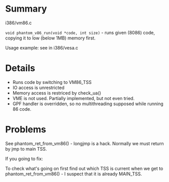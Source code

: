 # Summary #

i386/vm86.c

`void phantom_v86_run(void *code, int size)` - runs given (8086) code, copying it to low (below 1MB) memory first.

Usage example: see in i386/vesa.c

# Details #

  * Runs code by switching to VM86\_TSS
  * IO access is unrestricted
  * Memory access is restriced by check\_ua()
  * VME is not used. Partially implemented, but not even tried.
  * GPF handler is overridden, so no multithreading supposed while running 86 code.

# Problems #

See phantom\_ret\_from\_vm86() - longjmp is a hack. Normally we must return by jmp to main TSS.

If you going to fix:

To check what's going on first find out which TSS is current when we get to phantom\_ret\_from\_vm86() - I suspect that it is already MAIN\_TSS.